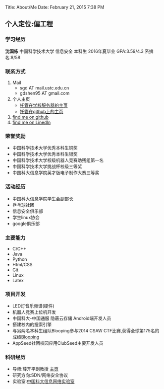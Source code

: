 Title: About/Me
Date: February 21, 2015 7:38 PM


## 个人定位:偏工程

### 学习经历
**沈国栋** 中国科学技术大学 信息安全 本科生 2016年夏毕业 GPA:3.59/4.3 系排名:8/58

### 联系方式
1. Mail
	- sgd AT mail.ustc.edu.cn
	- gdshen95 AT gmail.com
2. 个人主页
	- [托管在学校服务器的主页](http://home.ustc.edu.cn/~sgd)
	- [托管在github上的主页](http://gdshen.github.io)
3. [find me on github](http://github.com/gdshen)
4. [find me on LinedIn](http://cn.linkedin.com/in/gdshen)

### 荣誉奖励
- 中国科学技术大学优秀本科生铜奖
- 中国科学技术大学优秀本科生银奖
- 中国科学技术大学校级机器人竞赛助残组第一名
- 中国科学技术大学挑战杯校级三等奖
- 中国科大信息学院英才版电子制作大赛三等奖

### 活动经历
- 中国科大信息学院学生会副部长
- 乒乓球社团
- 信息安全俱乐部
- 学生linux协会
- google俱乐部

### 主要能力
- C/C++
- Java
- Python
- Html/CSS
- Git
- Linux
- Latex

### 项目开发
- LED灯音乐频谱(硬件)
- 机器人竞赛上位机开发
- 中国科大-中国通服 隐蔽云存储 Android端开发人员
- 搭建校内的搜索引擎
- 与另两名本科生组队Blooping参与2014 CSAW CTF比赛,获得全球第175名的成绩[Blooping](https://ctftime.org/team/10307)
- AppSeed社团校园应用ClubSeed主要开发人员

### 科研经历
- 导师:薛开平副教授 [主页](http://staff.ustc.edu.cn/~kpxue)
- 研究方向:SDN/网络安全协议
- 实验室:[中国科大信息网络实验室](http://if.ustc.edu.cn)